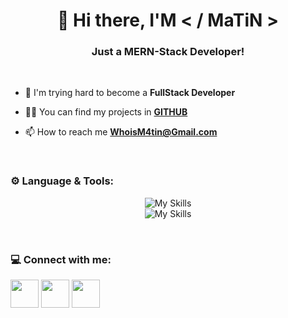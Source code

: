 <h1 align="center">👋 Hi there, I'M < / MaTiN ></h1>

<h3 align="center">Just a MERN-Stack Developer!</h3>

<br>

- 🌱 I'm trying hard to become a **FullStack Developer**

- 👨‍💻 You can find my projects in [**GITHUB**](https://github.com/RealMaTiN)

- 📫 How to reach me **WhoisM4tin@Gmail.com**

<br>

<h3>⚙️ Language & Tools:</h3>

<div align="center">

![My Skills](https://skillicons.dev/icons?i=html,css,javascript,react,nodejs,expressjs,mongodb&theme=dark)
<br />
![My Skills](https://skillicons.dev/icons?i=tailwindcss,bootstrap,sass,github&theme=dark)
</div>

<br>

<h3>💻 Connect with me:</h3>

<a href="https://www.instagram.com/CentralMaTiN" target="blank"><img align="center" src="https://skillicons.dev/icons?i=instagram&theme=dark" height="45" width="45" /></a>
<a href="mailto: whoism4tin@gmail.com" target="blank"><img align="center" src="https://skillicons.dev/icons?i=gmail&theme=dark" height="45" width="45" /></a>
<a href="https://t.me/MainMaTiN" target="blank"><img align="center" src="https://go-skill-icons.vercel.app/api/icons?i=telegram" height="45" width="45" /></a>
<br>
